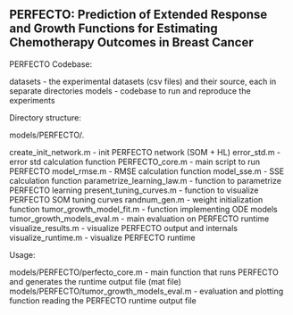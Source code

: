 
## PERFECTO: Prediction of Extended Response and Growth Functions for Estimating Chemotherapy Outcomes in Breast Cancer

PERFECTO Codebase:

datasets - the experimental datasets (csv files) and their source, each in separate directories
models   - codebase to run and reproduce the experiments

Directory structure:

models/PERFECTO/.

create_init_network.m       - init PERFECTO network (SOM + HL)
error_std.m                 - error std calculation function
PERFECTO_core.m              - main script to run PERFECTO
model_rmse.m                - RMSE calculation function 
model_sse.m                 - SSE calculation function
parametrize_learning_law.m  - function to parametrize PERFECTO learning
present_tuning_curves.m     - function to visualize PERFECTO SOM tuning curves
randnum_gen.m               - weight initialization function
tumor_growth_model_fit.m    - function implementing ODE models
tumor_growth_models_eval.m  - main evaluation on PERFECTO runtime
visualize_results.m         - visualize PERFECTO output and internals
visualize_runtime.m         - visualize PERFECTO runtime


Usage: 

models/PERFECTO/perfecto_core.m - main function that runs PERFECTO and generates the runtime output file (mat file)
models/PERFECTO/tumor_growth_models_eval.m - evaluation and plotting function reading the PERFECTO runtime output file
